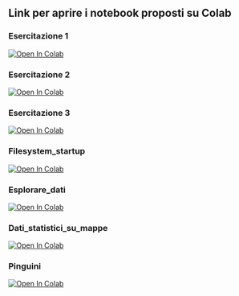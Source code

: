
## Link per aprire i notebook proposti su Colab

### Esercitazione 1
[![Open In Colab](https://colab.research.google.com/assets/colab-badge.svg)](https://githubtocolab.com/slvcsl/cd5050-Morgagni/blob/main/Colab/Morgagni_M1.ipynb)

### Esercitazione 2
[![Open In Colab](https://colab.research.google.com/assets/colab-badge.svg)](https://githubtocolab.com/slvcsl/cd5050-Morgagni/blob/main/Colab/Morgagni_M2.ipynb)

### Esercitazione 3
[![Open In Colab](https://colab.research.google.com/assets/colab-badge.svg)](https://githubtocolab.com/slvcsl/cd5050-Morgagni/blob/main/Colab/Morgagni_M3.ipynb)

### Filesystem_startup
[![Open In Colab](https://colab.research.google.com/assets/colab-badge.svg)](https://githubtocolab.com/aprodi/cd5050-LauraBassi/blob/main/Colab/filesystem_startup.ipynb)

### Esplorare_dati
[![Open In Colab](https://colab.research.google.com/assets/colab-badge.svg)](https://githubtocolab.com/aprodi/cd5050-LauraBassi/blob/main/Colab/Esplorare_dati.ipynb)

### Dati_statistici_su_mappe
[![Open In Colab](https://colab.research.google.com/assets/colab-badge.svg)](https://githubtocolab.com/aprodi/cd5050-LauraBassi/blob/main/Colab/Dati_statistici_su_mappe.ipynb)

### Pinguini
[![Open In Colab](https://colab.research.google.com/assets/colab-badge.svg)](https://githubtocolab.com/aprodi/cd5050-LauraBassi/blob/main/Colab/pinguini.ipynb)
